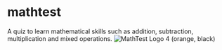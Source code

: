 # mathtest
A quiz to learn mathematical skills such as addition, subtraction, multiplication and mixed operations.
![MathTest Logo 4 (orange, black)](https://github.com/zRaidev/mathtest/assets/108556155/229932d2-6fea-4adc-bc8f-04defc6f3036)

